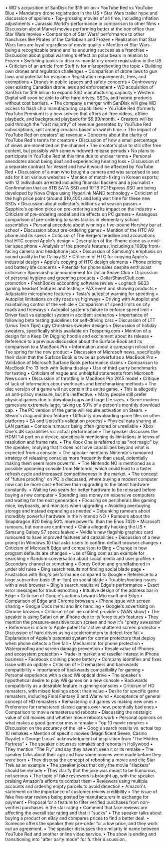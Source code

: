 • WD's acquisition of SanDisk for $19 billion
• YouTube Red vs YouTube Blue
• Mandatory drone registration in the US
• Star Wars trailer hype and discussion of spoilers
• Top-grossing movies of all time, including inflation adjustments
• Jurassic World's performance in comparison to other films
• Discussion about Marvel movies performing better at the box office than Star Wars movies
• Comparison of Star Wars' performance to other franchises like Pirates of the Caribbean and Frozen
• Realization that Star Wars fans are loyal regardless of movie quality
• Mention of Star Wars being a recognizable brand and its enduring success as a franchise
• Discussion about global warming's effect on polar bears in relation to Frozen
• Switching topics to discuss mandatory drone registration in the US
• Criticism of an article from Stuff.tv for misrepresenting the topic
• Building own drones and regulation challenges
• Comparison of drone laws to gun laws and potential for evasion
• Registration requirements, fees, and exemptions
• Drones in public spaces and safety concerns
• Controversy over existing Canadian drone laws and enforcement
• WD acquisition of SanDisk for $19 billion to expand SSD manufacturing capacity
• Western Digital will soon be able to offer hard drives, SSDs, and hybrid products without cost barriers.
• The company's merger with SanDisk will give WD access to flash chip manufacturing capabilities.
• YouTube Red (formerly YouTube Premium) is a new service that offers ad-free videos, offline playback, and background playback for $9.99/month.
• Creators will be paid through the "vast majority" of revenue generated by YouTube Red subscriptions, split among creators based on watch time.
• The impact of YouTube Red on creators' ad revenue
• Concerns about the clarity of YouTube Red's terms for creators
• Discussion of how a small percentage of views are monetized on the channel
• The creator's plan to still offer free content, but possibly with some windowed release periods
• No plans to participate in YouTube Red at this time due to unclear terms
• Personal anecdotes about being deaf and experiencing hearing loss
• Discussion of a separate contract for Vessel and how it would be affected by YouTube Red
• Discussion of a man who bought a camera and was surprised to see ads for it on various websites
• Mention of match-fixing in Korean esports, with 12 individuals arrested including financial backers and a journalist
• Confirmation that an 8TB SATA SSD and 10TB PCI Express SSD are being developed by Nova Chips using Hyperlink NAND technology
• Criticism of the high price point (around $10,400) and long wait time for these new SSDs
• Discussion about collector's editions and season passes
• Sapphire's opinion piece on pre-ordering and its impact on the industry
• Criticism of pre-ordering model and its effects on PC gamers
• Analogous comparison of pre-ordering to sales tactics in elementary school assemblies
• Personal anecdote about winning a five-pound Hershey bar at school
• Discussion about pre-ordering games
• Mention of the HTC A9 phone and its specs
• Criticism of The Verge's headline and accusations that HTC copied Apple's design
• Description of the iPhone clone as a mid-tier spec phone
• Analysis of the phone's features, including a 1080p front-facing camera and headphone jack
• Discussion of Samsung's emphasis on sound quality in the Galaxy S7
• Criticism of HTC for copying Apple's industrial design
• Apple's copying of HTC design elements
• Phone pricing and battery life concerns
• Potential for phone sales despite enthusiast criticism
• Sponsorship announcement for Dollar Shave Club
• Discussion of personal hygiene and grooming products
• DollarShaveClub.com promotion
• FreshBooks accounting software review
• Logitech G633 gaming headset features and testing
• PAX event and showing products
• Adjustable microphone features
• Tesla's autopilot warning for speeding
• Autopilot limitations on city roads vs highways
• Driving with Autopilot and maintaining control of the vehicle
• Comparison of speed limits on city roads and freeways
• Autopilot system's failure to enforce speed limit
• Driver fault vs autopilot system in accident scenarios
• Importance of following beta testing guidelines for self-driving cars
• Discussion of LTT (Linus Tech Tips) ugly Christmas sweater designs
• Discussion of holiday sweaters, specifically shirts available on Teespring.com
• Mention of a design for a Keep On Digging hoodie and excitement about its release
• Reference to a previous discussion about the Surface Book and its comparison to a MacBook Pro
• Information about a campaign rollout on Tee spring for the new product
• Discussion of Microsoft news, specifically their claim that the Surface Book is twice as powerful as a MacBook Pro
• Validation of Microsoft Surface Book performance claims
• Comparison to MacBook Pro 13 inch with Retina display
• Use of third-party benchmarks for testing
• Criticism of vague and unhelpful statements from Microsoft News.com
• Discussion of throttling in MacBook Pro 2015 model
• Critique of lack of information about workloads and benchmarking methods
• The disc version of a game will not contain the entire game.
• This is allegedly an anti-piracy measure, but it's ineffective.
• Many people still prefer physical games due to download caps and large file sizes.
• Some modern games are extremely large, taking up 50% of a person's monthly download cap.
• The PC version of the game will require activation on Steam.
• Steam's drag and drop feature
• Difficulty downloading game files on other platforms
• EA and Ubisoft's validation process
• Physical data sharing at LAN parties
• Console rumours being often ignored or unreliable
• Xbox One's 4K capabilities vs. actual performance
• The speaker discusses the HDMI 1.4 port on a device, specifically mentioning its limitations in terms of resolution and frame rate.
• The Xbox One is referred to as "not magic" by the speaker, implying that it does not have capabilities beyond what is expected from a console.
• The speaker mentions Nintendo's rumoured strategy of releasing consoles more frequently than usual, potentially making them seem more powerful.
• The Nintendo NO is mentioned as a possible upcoming console from Nintendo, which could lead to a faster refresh cycle and increased competitiveness in the market.
• The concept of "future proofing" on PC is discussed, where buying a modest computer now can be more cost-effective than upgrading to the latest hardware constantly.
• Waiting two years for better hardware to be released before buying a new computer
• Spending less money on expensive computers and waiting for the next generation
• Focusing on peripherals like gaming mice, keyboards, and monitors when upgrading
• Avoiding overbuying storage and instead expanding as needed
• Debunking rumours about incredibly powerful hardware in the Nintendo NO
• Rumours about the Snapdragon 820 being 50% more powerful than the Enos 7420
• Microsoft rumours, but none are confirmed
• China allegedly hacking the US
• Samsung Galaxy S7 specs leaked
• Nvidia's new flagship graphics card rumoured to have improved features and capabilities
• Discussion of a new prompt in Windows 10 that asks users to confirm default browser changes
• Criticism of Microsoft Edge and comparison to Bing
• Change in how program defaults are changed
• Use of Bing.com as an example for searching
• Random conversation about social media and user profiles
• Secondary channel or something
• Corey Cotton and grandfathered in under old rules
• Bing search results not finding social blade page
• Frustration with Bing's performance compared to Google
• Reference to a large subscriber base (6 million) on social blade
• Troubleshooting issues with a web browser
• Bing's search results vs Edge's performance
• Exact error messages for troubleshooting
• Intuitive design of the address bar in Edge
• Criticism of Google's actions towards Microsoft and Edge
• Comparison of Edge and Chrome browsers
• iPhone issue with screen sharing
• Google Docs menu and link handling
• Google's advertising on Chrome browser
• Criticism of online content providers (WAN show)
• The speaker is using Safari on an iPhone due to its force touch features
• They mention the pressure-sensitive touch screen and how it's "pretty awesome"
• Reference is made to Apple patent for active shattered screen protector
• Discussion of hard drives using accelerometers to detect free fall
• Explanation of Apple's patented system for corner protectors that deploy when phone detects a free fall
• Mechanism for phone protection
• Waterproofing and screen damage prevention
• Resale value of iPhones and ecosystem protection
• Trade-in market and reseller interest in iPhone business
• Facebook draining phone battery
• Company identifies and fixes issue with an update
• Criticism of HD remasters and backwards compatibility
• Importance of backwards compatibility for gaming
• Personal experience with a dead Wii optical drive
• The speaker's hypothetical desire to play Wii games on a new console
• Backwards compatibility as a desirable feature in gaming consoles
• Criticism of HD remasters, with mixed feelings about their value
• Desire for specific game remasters, including Final Fantasy 6 and War wind
• Acceptance of general concept of HD remasters
• Remastering old games vs making new ones
• Preference for remastered classic games over new, potentially bad ones
• Comparison to movie remasters and reboots
• Discussing the nostalgic value of old movies and whether movie reboots work
• Personal opinions on what makes a good game or movie remake
• Top 10 movie remakes
• Discussion on the accuracy of the list
• Google search results vs. actual top 10 remakes
• Mention of specific movies (Magnificent Seven, Casino Royale)
• George Lucas' acknowledgment of inspiration from "The Hidden Fortress"
• The speaker discusses remakes and reboots in Hollywood
• They mention "The Fly" and say they haven't seen it or its remake
• The speaker talks about their age and how some movies were made before they were born
• They discuss the concept of rebooting a movie and cite Star Trek as an example
• The speaker jokes that only the movie "Hackers" should be remade
• They clarify that the joke was meant to be humorous, not serious
• The topic of fake reviewers is brought up, with the speaker praising Amazon's efforts to combat them
• Reviewers using multiple accounts and ordering empty parcels to avoid detection
• Amazon's statement on the importance of customer review credibility
• The issue of fake five-star reviews being posted by manufacturers in exchange for payment
• Proposal for a feature to filter verified purchases from non-verified purchases in the star rating
• Comment that fake reviews are affecting the overall star rating and that it "sucks"
• The speaker talks about buying a product on eBay and compares prices to find a better deal.
• Someone offers the speaker their pre-order for a low price, and they work out an agreement.
• The speaker discusses the similarity in name between YouTube Red and another online video service.
• The show is ending and transitioning into "after party mode" for further discussion.